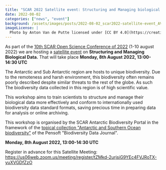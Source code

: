 ```yaml
---
title: "SCAR 2022 Satellite event: Structuring and Managing biological data"
date: 2022-08-02
categories: ["news", "event"]
background: /assets/images/posts/2022-08-02_scar2022-satellite-event_AVdP_SCAR_0037.jpg
imageLicense: |
  Photo by Anton Van de Putte licensed under [CC BY 4.0](https://creativecommons.org/licenses/by/4.0/)
---
```


As part of the [10th SCAR Open Science Conference of 2022](https://scar2022.org/) (1-10 august 2022) we are hosting a [satellite event](https://scar2022.org/satellite-events/) on **Structuring and Managing Biological Data.** That will take place **Monday, 8th August 2022, 13:00-14:30 UTC**

The Antarctic and Sub Antarctic region are hosts to unique biodiversity. Due to the remoteness and harsh environment, this biodiversity often remains poorly described despite similar threats to the rest of the globe. As such The biodiversity data collected in this region is of high scientific value.

This workshop aims to train scientists to structure and manage their biological data more effectively and conform to internationally used biodiversity data standard formats, saving precious time in preparing data for analysis or online archiving.

This workshop is organised by the SCAR Antarctic Biodiversity Portal in the framework of the [topical collection "Antarctic and Southern Ocean biodiversity"](https://www.biodiversity.aq/news/antarctic-and-southern-ocean-biodiversity-topical-collection-biodiversity-data-journal/) of the Pensoft "Biodiversity Data Journal".

**Monday, 8th August 2022, 13:00-14:30 UTC**

Register in advance for this Satellite Meeting:
<https://us06web.zoom.us/meeting/register/tZMkd-2urjsiG9YEc4FVJRoTX-yuXVGDfZzO>
